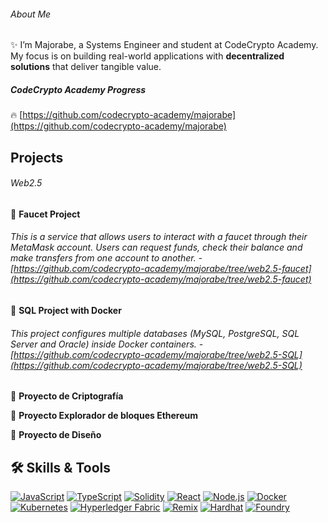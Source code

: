 ###### About Me

✨ I’m Majorabe, a Systems Engineer and student at CodeCrypto Academy. My focus is on building real-world applications with **decentralized solutions** that deliver tangible value.

##### CodeCrypto Academy Progress
🔥 [https://github.com/codecrypto-academy/majorabe](https://github.com/codecrypto-academy/majorabe)
  

## Projects

###### Web2.5
🔹 **Faucet Project**  
###### This is a service that allows users to interact with a faucet through their MetaMask account. Users can request funds, check their balance and make transfers from one account to another. - [https://github.com/codecrypto-academy/majorabe/tree/web2.5-faucet](https://github.com/codecrypto-academy/majorabe/tree/web2.5-faucet)


🔹 **SQL Project with Docker** 
###### This project configures multiple databases (MySQL, PostgreSQL, SQL Server and Oracle) inside Docker containers. - [https://github.com/codecrypto-academy/majorabe/tree/web2.5-SQL](https://github.com/codecrypto-academy/majorabe/tree/web2.5-SQL)


🔹 **Proyecto de Criptografía**  
  

🔹 **Proyecto Explorador de bloques Ethereum**  
  


  

🔹 **Proyecto de Diseño**  
  


## 🛠️ Skills & Tools

[![JavaScript](https://img.shields.io/badge/JavaScript-F7DF1E?style=for-the-badge&logo=javascript&logoColor=black)](https://developer.mozilla.org/en-US/docs/Web/JavaScript) [![TypeScript](https://img.shields.io/badge/TypeScript-3178C6?style=for-the-badge&logo=typescript&logoColor=white)](https://www.typescriptlang.org/) [![Solidity](https://img.shields.io/badge/Solidity-363636?style=for-the-badge&logo=solidity&logoColor=white)](https://docs.soliditylang.org/en/v0.8.11/) [![React](https://img.shields.io/badge/React-61DAFB?style=for-the-badge&logo=react&logoColor=black)](https://reactjs.org/) [![Node.js](https://img.shields.io/badge/Node.js-339933?style=for-the-badge&logo=nodedotjs&logoColor=white)](https://nodejs.org/) [![Docker](https://img.shields.io/badge/Docker-2496ED?style=for-the-badge&logo=docker&logoColor=white)](https://www.docker.com/) [![Kubernetes](https://img.shields.io/badge/Kubernetes-326CE5?style=for-the-badge&logo=kubernetes&logoColor=white)](https://kubernetes.io/) [![Hyperledger Fabric](https://img.shields.io/badge/Hyperledger%20Fabric-2F3134?style=for-the-badge&logo=hyperledger&logoColor=white)](https://www.hyperledger.org/use/fabric) [![Remix](https://img.shields.io/badge/Remix-000000?style=for-the-badge&logo=remix&logoColor=white)](https://remix.ethereum.org/) [![Hardhat](https://img.shields.io/badge/Hardhat-FFF200?style=for-the-badge&logo=hardhat&logoColor=black&logo=https%3A%2F%2Fmiro.medium.com%2Fv2%2F0%2F-B8dzddK9QVUrV5_.png)](https://hardhat.org/) [![Foundry](https://img.shields.io/badge/Foundry-522A5C?style=for-the-badge&logo=foundry&logoColor=white&logo=https%3A%2F%2Favatars.githubusercontent.com%2Fu%2F99892494%3Fs%3D280%26v%3D4)](https://book.getfoundry.sh/)
